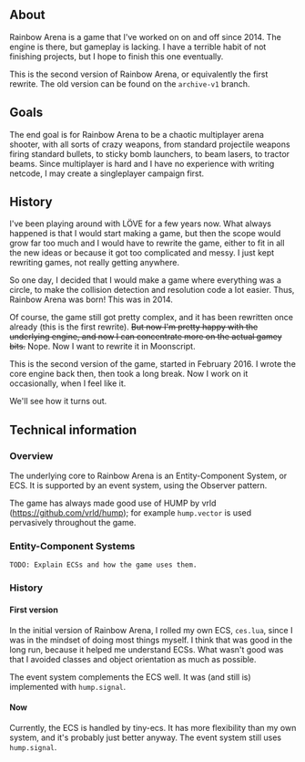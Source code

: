 ## About
Rainbow Arena is a game that I've worked on on and off since 2014. The engine
is there, but gameplay is lacking. I have a terrible habit of not finishing
projects, but I hope to finish this one eventually.

This is the second version of Rainbow Arena, or equivalently the first rewrite.
The old version can be found on the `archive-v1` branch.


## Goals
The end goal is for Rainbow Arena to be a chaotic multiplayer arena shooter,
with all sorts of crazy weapons, from standard projectile weapons firing
standard bullets, to sticky bomb launchers, to beam lasers, to tractor beams.
Since multiplayer is hard and I have no experience with writing netcode, I may
create a singleplayer campaign first.


## History
I've been playing around with LÖVE for a few years now. What always happened
is that I would start making a game, but then the scope would grow far too much
and I would have to rewrite the game, either to fit in all the new ideas or
because it got too complicated and messy. I just kept rewriting games, not
really getting anywhere.

So one day, I decided that I would make a game where everything was a circle,
to make the collision detection and resolution code a lot easier. Thus, Rainbow
Arena was born! This was in 2014.

Of course, the game still got pretty complex, and it has been rewritten once
already (this is the first rewrite). ~~But now I'm pretty happy with the
underlying engine, and now I can concentrate more on the actual gamey bits.~~ Nope.
Now I want to rewrite it in Moonscript.

This is the second version of the game, started in February 2016. I wrote the
core engine back then, then took a long break. Now I work on it occasionally,
when I feel like it.

We'll see how it turns out.


## Technical information
### Overview
The underlying core to Rainbow Arena is an Entity-Component System, or ECS. It is supported by an event system, using the Observer pattern.

The game has always made good use of HUMP by vrld
(https://github.com/vrld/hump); for example `hump.vector` is used pervasively
throughout the game.

### Entity-Component Systems
`TODO: Explain ECSs and how the game uses them.`

### History
#### First version
In the initial version of Rainbow Arena, I rolled my own ECS, `ces.lua`, since I was in the mindset of doing most things myself. I think that was good in the long run, because it helped me understand ECSs. What wasn't good was that I avoided classes and object orientation as much as possible.

The event system complements the ECS well. It was (and still is) implemented with `hump.signal`.

#### Now
Currently, the ECS is handled by tiny-ecs. It has more flexibility than my own
system, and it's probably just better anyway. The event system still uses `hump.signal`.

